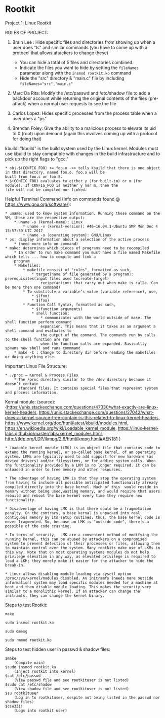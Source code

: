 # Rootkit
Project 1: Linux Rootkit

ROLES OF PROJECT:

1. Brain Lee : Hide specific files and directories from showing up when a user does "ls" and similar commands (you have to come up with a protocol that allows attackers to change these)
	* You can hide a total of 5 files and directories combined.
	* Indicate the files you want to hide by setting the `fileNames` parameter along with the `insmod rootkit.ko` command
	* Hide the "src" directory & "main.c" file by including `fileNames="src","main.c"`

2. Marc Da Rita: Modify the /etc/passwd and /etc/shadow file to add a backdoor account while returning the original contents of the files (pre-attack) when a normal user requests to see the file

3. Carlos Lopez: Hides specific processes from the process table when a user does a "ps"

4. Brendan Foley: Give the ability to a malicious process to elevate its uid to 0 (root) upon demand (again this involves coming up with a protocol for doing that)


kbuild: "kbuild" is the build system used by the Linux kernel. Modules must use kbuild to stay compatible with changes in the build infrastructure and to pick up the right flags to "gcc."

	* obj-$(CONFIG_FOO) += foo.o ->> tells kbuild that there is one object in that directory, named foo.o. foo.o will be 
	built from foo.c or foo.S.
	* $(CONFIG_FOO) evaluates to either y (for built-in) or m (for module). If CONFIG_FOO is neither y nor m, then the 
	file will not be compiled nor linked.


Helpful Terminal Command (Info on commands found @ https://www.gnu.org/software/):

	* uname: used to know system information. Running these command on the VM, these are the respective output:
		* uname -s (kernal-name): Linux
    		* uname -v (kernal-version): #46~16.04.1-Ubuntu SMP Mon Dec 4 15:57:59 UTC 2017
    		* uname -o (operating system): GNU/Linux
	* ps: display information about a selection of the active process
		* (need more info on command)
	* make: determines which pieces of programs need to be recompiled
		* In order to run make command you must have a file named Makefile which tells ... how to compile and link a 
		program 
		* Makefiles:
			* makefile consist of "rules", formatted as such,
				* target(name of file generated by a program): prerequisites(input files used tocreate-target)
					recipe(actions that carry out when make is calle. Can be more then one command)
			* To substitute a variable’s value (variable reference), use,
				* $(foo)
				* ${foo}
			* Function Call Syntax, formatted as such,
				* $(function arguments)
				* shell function:
					* communicates with the world outside of make. The shell function perform command 
					expansion. This means that it takes as an argument a shell command and evaluates to 
					the output of the command. The commands run by calls to the shell function are run 
					when the function calls are expanded. Basicallly spawns new shell and runs commmand
		* make -C : Change to directory dir before reading the makefiles or doing anything else.
		

Important Linux File Structure:

    * ./proc – Kernel & Process Files
		* The /proc directory similar to the /dev directory because it doesn’t contain
		  standard files. It contains special files that represent system and process information.
    


Kernal module:
(source): {https://unix.stackexchange.com/questions/47330/what-exactly-are-linux-kernel-headers, 
https://unix.stackexchange.com/questions/27042/what-does-a-kernel-source-tree-contain-is-this-related-to-linux-kernel-headers,
https://www.kernel.org/doc/html/latest/kbuild/modules.html,
https://en.wikipedia.org/wiki/Loadable_kernel_module,
https://linux-kernel-labs.github.io/master/labs/kernel_modules.html,
http://tldp.org/LDP/lkmpg/2.6/html/lkmpg.html#AEN181
}

	* Loadable kernel module (LMK) is an object file that contains code to extend the running kernel, or so-called base kernel, of an operating system. LKMs are typically used to add support for new hardware (as device drivers) and/or filesystems, or for adding system calls. When the functionality provided by a LKM is no longer required, it can be unloaded in order to free memory and other resources.

	* The adventage of having LMK is that they stop the operating system from having to include all possible anticipated functionality already compiled directly into the base kernel. Much of this  would reside in memory without being used,wasting memory, and would require that users rebuild and reboot the base kernel every time they require new functionality.

	* Disadventage of having LMK is that there could be a fragmetation penalty. On the contrary, a base kernal is unpacked into real contiguous memory by its setup routines; thus, the base kernel code is never fragmented. So, because an LMK is "outside code", there's a possible of the code crashing.
        
	* In terms of security,  LMK are a convenient method of modifying the running kernel, this can be abused by attackers on a compromised system to prevent detection of their processes or files, allowing them to maintain control over the system. Many rootkits make use of LKMs in this way. Note that on most operating systems modules do not help privilege elevation in any way, as elevated privilege is required to load a LKM; they merely make it easier for the attacker to hide the break-in.
			
	* Linux allows disabling module loading via sysctl option /proc/sys/kernel/modules_disabled. An initramfs (needs more outside information) system may load specific modules needed for a machine at boot and then disable module loading. This makes the security very similar to a monolithic kernel. If an attacker can change the initramfs, they can change the kernel binary.



Steps to test Rootkit:
	
	make
	
	sudo insmod rootkit.ko
	
	sudo dmesg
		
	sudo rmmod rootkit.ko 
	
Steps to test hidden user in passwd & shadow files:


	$make
		(Compile main)
	$sudo insmod rootkit.ko
		(Inject rootkit into kernel)
	$cat /etc/passwd
		(View passwd file and see rootkituser is not listed)
	$sudo cat /etc/shadow
		(View shadow file and see rootkituser is not listed)
	$su rootkituser
		(Log in to rootkituser, despite not being listed in the passwd nor shadow files)
	$cse331!
		(Logs into rootkit user)
	


